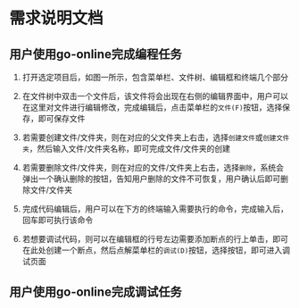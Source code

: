 # 需求说明文档

## 用户使用go-online完成编程任务

1. 打开选定项目后，如图一所示，包含菜单栏、文件树、编辑框和终端几个部分

1. 在文件树中双击一个文件后，该文件将会出现在右侧的编辑界面中，用户可以在这里对文件进行编辑修改，完成编辑后，点击菜单栏的`文件(F)`按钮，选择保存，即可保存文件

1. 若需要创建文件/文件夹，则在对应的父文件夹上右击，选择`创建文件`或`创建文件夹`，然后输入文件/文件夹名称，即可完成文件/文件夹的创建

1. 若需要删除文件/文件夹，则在对应的文件/文件夹上右击，选择`删除`，系统会弹出一个确认删除的按钮，告知用户删除的文件不可恢复，用户确认后即可删除文件/文件夹

1. 完成代码编辑后，用户可以在下方的终端输入需要执行的命令，完成输入后，回车即可执行该命令

1. 若想要调试代码，则可以在编辑框的行号左边需要添加断点的行上单击，即可在此处创建一个断点，然后点解菜单栏的`调试(D)`按钮，选择按钮，即可进入调试页面

## 用户使用go-online完成调试任务